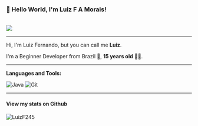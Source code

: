 <!--### Hi there 👋
**LuizF245/LuizF245** is a ✨ _special_ ✨ repository because its `README.md` (this file) appears on your GitHub profile.

Here are some ideas to get you started:

- 🔭 I’m currently working on ...
- 🌱 I’m currently learning ...
- 👯 I’m looking to collaborate on ...
- 🤔 I’m looking for help with ...
- 💬 Ask me about ...
- 📫 How to reach me: ...
- 😄 Pronouns: ...
- ⚡ Fun fact: ...
-->

### 👋 Hello World, I'm Luiz F A Morais!  

<br>
<img src="https://github.com/TheDudeThatCode/TheDudeThatCode/blob/master/Assets/Developer.gif">

---- 

Hi, I'm Luiz Fernando, but you can call me **Luiz**. 

I'm a Beginner Developer from Brazil 💚, **15 years old** 👶🏻. 

----

**Languages and Tools:**  

![Java](https://img.shields.io/badge/-Java-f55442?style=for-the-badge&logo=java)
![Git](https://img.shields.io/badge/-Git-%23F05032?style=for-the-badge&logo=git&logoColor=%23ffffff)

----

#### View my stats on Github 
   
![LuizF245](https://github-readme-stats.vercel.app/api?username=LuizF245&show_icons=true&theme=dark)
